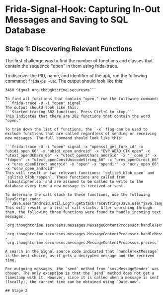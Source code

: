 # Frida-Signal-Hook: Capturing In-Out Messages and Saving to SQL Database

## Stage 1: Discovering Relevant Functions
The first challenge was to find the number of functions and classes that contain the sequence "open" in them using frida-trace.

To discover the PID, name, and identifier of the apk, run the following command:
```frida-ps -Uai```
The output should look like this:
```PID Name Identifier
3460 Signal org.thoughtcrime.securesms```

To find all functions that contain "open," run the following command:
```frida-trace -U -i "open" signal```
The output should look like this:
```Started tracing 382 functions. Press Ctrl+C to stop.```
This indicates that there are 382 functions that contain the word "open."

To trim down the list of functions, the `-x` flag can be used to exclude functions that are called regardless of sending or receiving new messages. The full command should look like this:

```frida-trace -U -i "open" signal -x "openssl_get_fork_id" -x "ubidi_open_66" -x "ubidi_open_android" -x "EVP_AEAD_CTX_open" -x "utext_openUChars_66" -x "utext_openUChars_android" -x "__open_2" -x "fdopen" -x "utext_openConstUnicodeString_66" -x "ures_openDirect_66" -x "ures_openDirect_android" -x "open" -x "opendir" -x "ucnv_open_66" -x "ucnv_open_android"```
This will result in two relevant functions: `sqlite3_blob_open` and `sqlite3_blob_reopen`. These functions are called from `libsqlcipher.so` and are assumed to be called to write to the database every time a new message is received or sent.

To determine the call stack to these functions, use the following JavaScript code:
```Java.use("android.util.Log").getStackTraceString(Java.use("java.lang.Exception").$new())```
This will result in a list of call-stacks. After searching through them, the following three functions were found to handle incoming text messages:
- `org.thoughtcrime.securesms.messages.MessageContentProcessor.handleTextMessage`
- `org.thoughtcrime.securesms.messages.MessageContentProcessor.handleMessage`
- `org.thoughtcrime.securesms.messages.MessageContentProcessor.process`

A search in the Signal source code indicated that `handleTextMessage` is the best choice, as it gets a decrypted message and the received time.

For outgoing messages, the `send` method from `sms.MessageSender` was chosen. The only exception is that the `send` method does not get a timestamp with it. However, since it is called when a message is sent (locally), the current time can be obtained using `Date.now`.

## Stage 2
